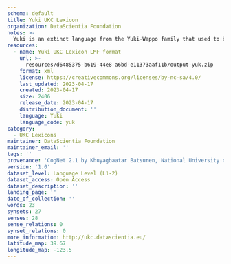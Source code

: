 ```yaml
---
schema: default
title: Yuki UKC Lexicon
organization: DataScientia Foundation
notes: >-
  Yuki is an extinct language from the Yuki-Wappo family that used to be spoken in North America. The UKC Lexicon of Yuki is represented as a lexico-semantic network. It consists of words, word senses, synsets, as well as sense-level and synset-level relationships
resources:
  - name: Yuki UKC Lexicon LMF format
    url: >-
      resources/d6485375-b619-44e8-a6bd-e11373aaf11b/output-yuk.zip
    format: xml
    license: https://creativecommons.org/licenses/by-nc-sa/4.0/
    last_updated: 2023-04-17
    created: 2023-04-17
    size: 2406
    release_date: 2023-04-17
    distribution_document: ''
    language: Yuki
    language_code: yuk
category:
  - UKC Lexicons
maintainer: DataScientia Foundation
maintainer_email: ''
tags: ''
provenance: 'CogNet 2.1 by Khuyagbaatar Batsuren, National University of Mongolia (http://cognet.ukc.disi.unitn.it); KinDiv: Kinship Diversity 1.0 by Temuulen Khishigsuren (http://ukc.disi.unitn.it/index.php/kinship/); Native Languages of the Americas 2021.11. by Laura Redish and Orrin Lewis (http://www.native-languages.org); Princeton WordNet 2.1 by Princeton University (https://wordnet.princeton.edu)'
version: '1.0'
dataset_level: Language Level (L1-2)
dataset_access: Open Access
dataset_description: ''
landing_page: ''
date_of_collection: ''
words: 23
synsets: 27
senses: 28
sense_relations: 0
synset_relations: 0
more_information: http://ukc.datascientia.eu/
latitude_map: 39.67
longitude_map: -123.5
---
```

